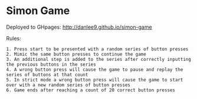 Simon Game
=========================


Deployed to GHpages: http://danlee9.github.io/simon-game


Rules:

```
1. Press start to be presented with a random series of button presses
2. Mimic the same button presses to continue the game
3. An additional step is added to the series after correctly inputting the previous buttons in the series
4. A wrong button press will cause the game to pause and replay the series of buttons at that count
5. In strict mode a wrong button press will cause the game to start over with a new random series of button presses
6. Game ends after reaching a count of 20 correct button presses
```